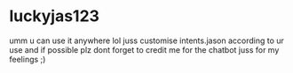 # luckyjas123

umm u can use it anywhere lol juss customise intents.jason according to ur use
and if possible plz dont forget to credit me for the chatbot juss for my feelings ;)
